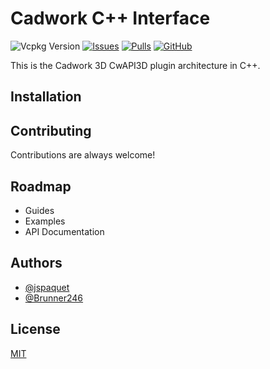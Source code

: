 # Cadwork C++ Interface

![Vcpkg Version](https://img.shields.io/vcpkg/v/cwapi3d)
[![Issues](https://img.shields.io/github/issues/cwapi3d/cwapi3dcpp)](https://github.com/cwapi3d/cwapi3dcpp/issues)
[![Pulls](https://img.shields.io/github/issues-pr/cwapi3d/cwapi3dcpp)](https://github.com/cwapi3d/cwapi3dcpp/pulls)
[![GitHub](https://img.shields.io/github/license/cwapi3d/cwapi3dcpp)](https://choosealicense.com/licenses/mit/)

This is the Cadwork 3D CwAPI3D plugin architecture in C++.

## Installation

## Contributing

Contributions are always welcome!

## Roadmap

- Guides
- Examples
- API Documentation

## Authors

- [@jspaquet](https://github.com/jspaquet)
- [@Brunner246](https://github.com/Brunner246)

## License

[MIT](https://choosealicense.com/licenses/mit/)
